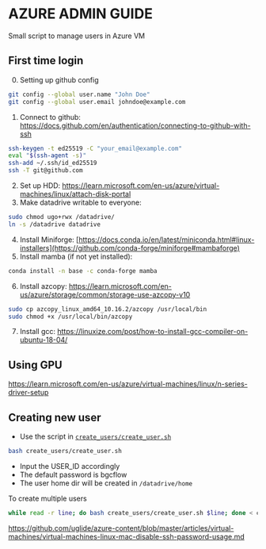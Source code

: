 # AZURE ADMIN GUIDE
Small script to manage users in Azure VM

## First time login
0. Setting up github config
```bash
git config --global user.name "John Doe"
git config --global user.email johndoe@example.com
```
1. Connect to github: https://docs.github.com/en/authentication/connecting-to-github-with-ssh
```bash
ssh-keygen -t ed25519 -C "your_email@example.com"
eval "$(ssh-agent -s)"
ssh-add ~/.ssh/id_ed25519
ssh -T git@github.com
```
2. Set up HDD: https://learn.microsoft.com/en-us/azure/virtual-machines/linux/attach-disk-portal
3. Make datadrive writable to everyone:
```bash
sudo chmod ugo+rwx /datadrive/
ln -s /datadrive datadrive
```
4. Install Miniforge: [https://docs.conda.io/en/latest/miniconda.html#linux-installers](https://github.com/conda-forge/miniforge#mambaforge)
5. Install mamba (if not yet installed):
```bash
conda install -n base -c conda-forge mamba
```
6. Install azcopy: https://learn.microsoft.com/en-us/azure/storage/common/storage-use-azcopy-v10
```bash
sudo cp azcopy_linux_amd64_10.16.2/azcopy /usr/local/bin
sudo chmod +x /usr/local/bin/azcopy
```
7. Install gcc: https://linuxize.com/post/how-to-install-gcc-compiler-on-ubuntu-18-04/

## Using GPU
https://learn.microsoft.com/en-us/azure/virtual-machines/linux/n-series-driver-setup

## Creating new user
- Use the script in [`create_users/create_user.sh`](create_user.sh)
```bash
bash create_users/create_user.sh
```
- Input the USER_ID accordingly
- The default password is bgcflow
- The user home dir will be created in `/datadrive/home`

To create multiple users
```bash
while read -r line; do bash create_users/create_user.sh $line; done < create_users/workshop_participants 
```

https://github.com/uglide/azure-content/blob/master/articles/virtual-machines/virtual-machines-linux-mac-disable-ssh-password-usage.md
